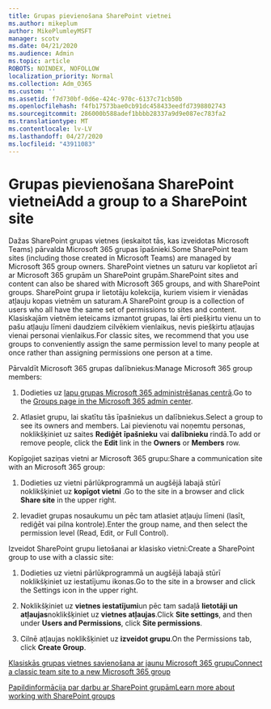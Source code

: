 ```yaml
---
title: Grupas pievienošana SharePoint vietnei
ms.author: mikeplum
author: MikePlumleyMSFT
manager: scotv
ms.date: 04/21/2020
ms.audience: Admin
ms.topic: article
ROBOTS: NOINDEX, NOFOLLOW
localization_priority: Normal
ms.collection: Adm_O365
ms.custom: ''
ms.assetid: f7d730bf-0d6e-424c-970c-6137c71cb50b
ms.openlocfilehash: f4fb17573bae0cb91dc458433eedfd7398802743
ms.sourcegitcommit: 286000b588adef1bbbb28337a9d9e087ec783fa2
ms.translationtype: MT
ms.contentlocale: lv-LV
ms.lasthandoff: 04/27/2020
ms.locfileid: "43911083"
---
```

# <a name="add-a-group-to-a-sharepoint-site"></a><span data-ttu-id="b9052-102">Grupas pievienošana SharePoint vietnei</span><span class="sxs-lookup"><span data-stu-id="b9052-102">Add a group to a SharePoint site</span></span>

<span data-ttu-id="b9052-103">Dažas SharePoint grupas vietnes (ieskaitot tās, kas izveidotas Microsoft Teams) pārvalda Microsoft 365 grupas īpašnieki.</span><span class="sxs-lookup"><span data-stu-id="b9052-103">Some SharePoint team sites (including those created in Microsoft Teams) are managed by Microsoft 365 group owners.</span></span> <span data-ttu-id="b9052-104">SharePoint vietnes un saturu var koplietot arī ar Microsoft 365 grupām un SharePoint grupām.</span><span class="sxs-lookup"><span data-stu-id="b9052-104">SharePoint sites and content can also be shared with Microsoft 365 groups, and with SharePoint groups.</span></span> <span data-ttu-id="b9052-105">SharePoint grupa ir lietotāju kolekcija, kuriem visiem ir vienādas atļauju kopas vietnēm un saturam.</span><span class="sxs-lookup"><span data-stu-id="b9052-105">A SharePoint group is a collection of users who all have the same set of permissions to sites and content.</span></span> <span data-ttu-id="b9052-106">Klasiskajām vietnēm ieteicams izmantot grupas, lai ērti piešķirtu vienu un to pašu atļauju līmeni daudziem cilvēkiem vienlaikus, nevis piešķirtu atļaujas vienai personai vienlaikus.</span><span class="sxs-lookup"><span data-stu-id="b9052-106">For classic sites, we recommend that you use groups to conveniently assign the same permission level to many people at once rather than assigning permissions one person at a time.</span></span>
  
<span data-ttu-id="b9052-107">Pārvaldīt Microsoft 365 grupas dalībniekus:</span><span class="sxs-lookup"><span data-stu-id="b9052-107">Manage Microsoft 365 group members:</span></span>
  
1. <span data-ttu-id="b9052-108">Dodieties uz [lapu grupas Microsoft 365 administrēšanas centrā](https://portal.office.com/adminportal/home#/groups).</span><span class="sxs-lookup"><span data-stu-id="b9052-108">Go to the [Groups page in the Microsoft 365 admin center](https://portal.office.com/adminportal/home#/groups).</span></span>
    
2. <span data-ttu-id="b9052-109">Atlasiet grupu, lai skatītu tās īpašniekus un dalībniekus.</span><span class="sxs-lookup"><span data-stu-id="b9052-109">Select a group to see its owners and members.</span></span> <span data-ttu-id="b9052-110">Lai pievienotu vai noņemtu personas, noklikšķiniet uz saites **Rediģēt** **īpašnieku** vai **dalībnieku** rindā.</span><span class="sxs-lookup"><span data-stu-id="b9052-110">To add or remove people, click the **Edit** link in the **Owners** or **Members** row.</span></span> 
    
<span data-ttu-id="b9052-111">Kopīgojiet saziņas vietni ar Microsoft 365 grupu:</span><span class="sxs-lookup"><span data-stu-id="b9052-111">Share a communication site with an Microsoft 365 group:</span></span>
  
1. <span data-ttu-id="b9052-112">Dodieties uz vietni pārlūkprogrammā un augšējā labajā stūrī noklikšķiniet uz **kopīgot vietni** .</span><span class="sxs-lookup"><span data-stu-id="b9052-112">Go to the site in a browser and click **Share site** in the upper right.</span></span> 
    
2. <span data-ttu-id="b9052-113">Ievadiet grupas nosaukumu un pēc tam atlasiet atļauju līmeni (lasīt, rediģēt vai pilna kontrole).</span><span class="sxs-lookup"><span data-stu-id="b9052-113">Enter the group name, and then select the permission level (Read, Edit, or Full Control).</span></span>
    
<span data-ttu-id="b9052-114">Izveidot SharePoint grupu lietošanai ar klasisko vietni:</span><span class="sxs-lookup"><span data-stu-id="b9052-114">Create a SharePoint group to use with a classic site:</span></span>
  
1. <span data-ttu-id="b9052-115">Dodieties uz vietni pārlūkprogrammā un augšējā labajā stūrī noklikšķiniet uz iestatījumu ikonas.</span><span class="sxs-lookup"><span data-stu-id="b9052-115">Go to the site in a browser and click the Settings icon in the upper right.</span></span>
    
2. <span data-ttu-id="b9052-116">Noklikšķiniet uz **vietnes iestatījumi**un pēc tam sadaļā **lietotāji un atļaujas**noklikšķiniet uz **vietnes atļaujas**.</span><span class="sxs-lookup"><span data-stu-id="b9052-116">Click **Site settings**, and then under **Users and Permissions**, click **Site permissions**.</span></span>
    
3. <span data-ttu-id="b9052-117">Cilnē atļaujas noklikšķiniet uz **izveidot grupu**.</span><span class="sxs-lookup"><span data-stu-id="b9052-117">On the Permissions tab, click **Create Group**.</span></span>
    
[<span data-ttu-id="b9052-118">Klasiskās grupas vietnes savienošana ar jaunu Microsoft 365 grupu</span><span class="sxs-lookup"><span data-stu-id="b9052-118">Connect a classic team site to a new Microsoft 365 group</span></span>](https://go.microsoft.com/fwlink/?linkid=2008654)
  
[<span data-ttu-id="b9052-119">Papildinformācija par darbu ar SharePoint grupām</span><span class="sxs-lookup"><span data-stu-id="b9052-119">Learn more about working with SharePoint groups</span></span>](https://go.microsoft.com/fwlink/?linkid=874658)
  

